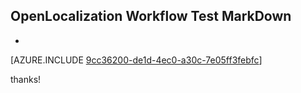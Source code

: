 ## OpenLocalization Workflow Test MarkDown
* 

[AZURE.INCLUDE [9cc36200-de1d-4ec0-a30c-7e05ff3febfc](calleeMd1.md)]

 
thanks!
